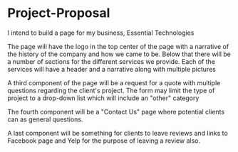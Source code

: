 

# Project-Proposal

I intend to build a page for my business, Essential Technologies

The page will have the logo in the top center of the page with a narrative of the history of the company and how we came to be. Below that there will be a number of sections for the different services we provide. Each of the services will have a header and a narrative along with multiple pictures 

A third component of the page will be a request for a quote with multiple questions regarding the client's project. The form may limit the type of project to a drop-down list which will include an "other" category

The fourth component will be a "Contact Us" page where potential clients can as general questions. 

A last component will be something for clients to leave reviews and links to Facebook page and Yelp for the purpose of leaving a review also.
